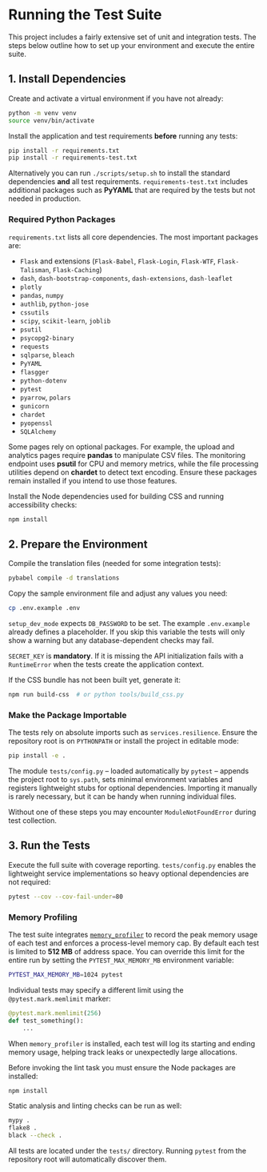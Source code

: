 # Running the Test Suite

This project includes a fairly extensive set of unit and integration tests. The
steps below outline how to set up your environment and execute the entire suite.

## 1. Install Dependencies

Create and activate a virtual environment if you have not already:
```bash
python -m venv venv
source venv/bin/activate
```

Install the application and test requirements **before** running any tests:
```bash
pip install -r requirements.txt
pip install -r requirements-test.txt
```
Alternatively you can run `./scripts/setup.sh` to install the standard
dependencies **and** all test requirements. `requirements-test.txt` includes
additional packages such as **PyYAML** that are required by the tests but not
needed in production.

### Required Python Packages

`requirements.txt` lists all core dependencies. The most important packages are:

- `Flask` and extensions (`Flask-Babel`, `Flask-Login`, `Flask-WTF`,
  `Flask-Talisman`, `Flask-Caching`)
- `dash`, `dash-bootstrap-components`, `dash-extensions`, `dash-leaflet`
- `plotly`
- `pandas`, `numpy`
- `authlib`, `python-jose`
- `cssutils`
- `scipy`, `scikit-learn`, `joblib`
- `psutil`
- `psycopg2-binary`
- `requests`
- `sqlparse`, `bleach`
- `PyYAML`
- `flasgger`
- `python-dotenv`
- `pytest`
- `pyarrow`, `polars`
- `gunicorn`
- `chardet`
- `pyopenssl`
- `SQLAlchemy`

Some pages rely on optional packages. For example, the upload and analytics
pages require **pandas** to manipulate CSV files. The monitoring endpoint uses
**psutil** for CPU and memory metrics, while the file processing utilities
depend on **chardet** to detect text encoding. Ensure these packages remain
installed if you intend to use those features.

Install the Node dependencies used for building CSS and running accessibility
checks:
```bash
npm install
```

## 2. Prepare the Environment

Compile the translation files (needed for some integration tests):
```bash
pybabel compile -d translations
```

Copy the sample environment file and adjust any values you need:
```bash
cp .env.example .env
```
`setup_dev_mode` expects `DB_PASSWORD` to be set. The example `.env.example`
already defines a placeholder. If you skip this variable the tests will only
show a warning but any database-dependent checks may fail.

`SECRET_KEY` is **mandatory**. If it is missing the API initialization fails
with a `RuntimeError` when the tests create the application context.

If the CSS bundle has not been built yet, generate it:
```bash
npm run build-css  # or python tools/build_css.py
```

### Make the Package Importable

The tests rely on absolute imports such as `services.resilience`. Ensure the
repository root is on `PYTHONPATH` or install the project in editable mode:

```bash
pip install -e .
```

The module `tests/config.py` – loaded automatically by `pytest` – appends the
project root to `sys.path`, sets minimal environment variables and registers
lightweight stubs for optional dependencies. Importing it manually is rarely
necessary, but it can be handy when running individual files.

Without one of these steps you may encounter `ModuleNotFoundError` during test
collection.

## 3. Run the Tests

Execute the full suite with coverage reporting. `tests/config.py` enables the
lightweight service implementations so heavy optional dependencies are not
required:
```bash
pytest --cov --cov-fail-under=80
```

### Memory Profiling

The test suite integrates [`memory_profiler`](https://pypi.org/project/memory-profiler/)
to record the peak memory usage of each test and enforces a process-level memory
cap. By default each test is limited to **512 MB** of address space. You can
override this limit for the entire run by setting the `PYTEST_MAX_MEMORY_MB`
environment variable:

```bash
PYTEST_MAX_MEMORY_MB=1024 pytest
```

Individual tests may specify a different limit using the `@pytest.mark.memlimit` marker:

```python
@pytest.mark.memlimit(256)
def test_something():
    ...
```

When `memory_profiler` is installed, each test will log its starting and ending
memory usage, helping track leaks or unexpectedly large allocations.

Before invoking the lint task you must ensure the Node packages are installed:
```bash
npm install
```

Static analysis and linting checks can be run as well:
```bash
mypy .
flake8 .
black --check .
```

All tests are located under the `tests/` directory. Running `pytest` from the
repository root will automatically discover them.
